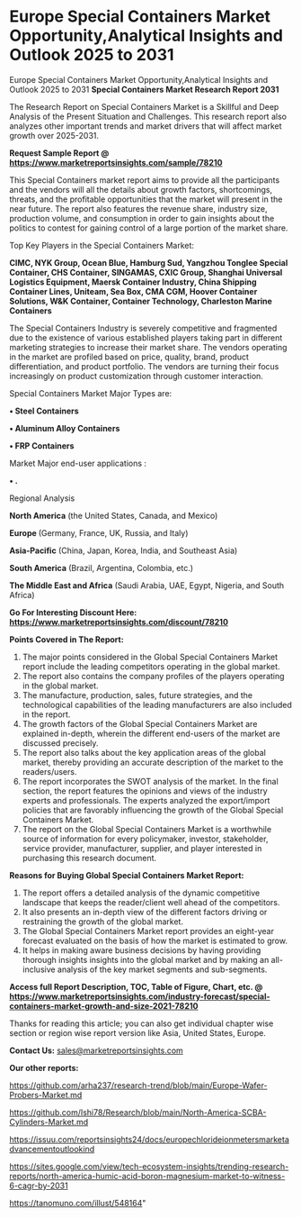 # Europe Special Containers Market Opportunity,Analytical Insights and Outlook 2025 to 2031
Europe Special Containers Market Opportunity,Analytical Insights and Outlook 2025 to 2031
<strong>Special Containers Market Research Report 2031</strong>

The Research Report on Special Containers Market is a Skillful and Deep Analysis of the Present Situation and Challenges. This research report also analyzes other important trends and market drivers that will affect market growth over 2025-2031.

<strong>Request Sample Report @ <a href=https://www.marketreportsinsights.com/sample/78210>https://www.marketreportsinsights.com/sample/78210</a></strong>

This Special Containers market report aims to provide all the participants and the vendors will all the details about growth factors, shortcomings, threats, and the profitable opportunities that the market will present in the near future. The report also features the revenue share, industry size, production volume, and consumption in order to gain insights about the politics to contest for gaining control of a large portion of the market share.

Top Key Players in the Special Containers Market:

<strong>CIMC, NYK Group, Ocean Blue, Hamburg Sud, Yangzhou Tonglee Special Container, CHS Container, SINGAMAS, CXIC Group, Shanghai Universal Logistics Equipment, Maersk Container Industry, China Shipping Container Lines, Uniteam, Sea Box, CMA CGM, Hoover Container Solutions, W&K Container, Container Technology, Charleston Marine Containers</strong>

The Special Containers Industry is severely competitive and fragmented due to the existence of various established players taking part in different marketing strategies to increase their market share. The vendors operating in the market are profiled based on price, quality, brand, product differentiation, and product portfolio. The vendors are turning their focus increasingly on product customization through customer interaction.

Special Containers Market Major Types are:

<strong>• Steel Containers

• Aluminum Alloy Containers

• FRP Containers</strong>

Market Major end-user applications :

<strong>• .</strong>

Regional Analysis

</u><strong><b>North America</b></strong> (the United States, Canada, and Mexico)

<strong><b>Europe </b></strong>(Germany, France, UK, Russia, and Italy)

<strong><b>Asia-Pacific</b></strong> (China, Japan, Korea, India, and Southeast Asia)

<strong><b>South America</b></strong> (Brazil, Argentina, Colombia, etc.)

<strong><b>The Middle East and Africa</b></strong> (Saudi Arabia, UAE, Egypt, Nigeria, and South Africa)

<strong>Go For Interesting Discount Here: <a href=https://www.marketreportsinsights.com/discount/78210>https://www.marketreportsinsights.com/discount/78210</a></strong>

<strong>Points Covered in The Report:</strong>
<ol>
  <li>The major points considered in the Global Special Containers Market report include the leading competitors operating in the global market.</li>
  <li>The report also contains the company profiles of the players operating in the global market.</li>
  <li>The manufacture, production, sales, future strategies, and the technological capabilities of the leading manufacturers are also included in the report.</li>
  <li>The growth factors of the Global Special Containers Market are explained in-depth, wherein the different end-users of the market are discussed precisely.</li>
  <li>The report also talks about the key application areas of the global market, thereby providing an accurate description of the market to the readers/users.</li>
  <li>The report incorporates the SWOT analysis of the market. In the final section, the report features the opinions and views of the industry experts and professionals. The experts analyzed the export/import policies that are favorably influencing the growth of the Global Special Containers Market.</li>
  <li>The report on the Global Special Containers Market is a worthwhile source of information for every policymaker, investor, stakeholder, service provider, manufacturer, supplier, and player interested in purchasing this research document.</li>
</ol>
<strong>Reasons for Buying Global Special Containers Market Report:</strong>

<ol>
  <li>The report offers a detailed analysis of the dynamic competitive landscape that keeps the reader/client well ahead of the competitors.</li>
  <li>It also presents an in-depth view of the different factors driving or restraining the growth of the global market.</li>
  <li>The Global Special Containers Market report provides an eight-year forecast evaluated on the basis of how the market is estimated to grow.</li>
  <li>It helps in making aware business decisions by having providing thorough insights insights into the global market and by making an all-inclusive analysis of the key market segments and sub-segments.</li>
</ol>
<strong>Access full Report Description, TOC, Table of Figure, Chart, etc. @ <a href=https://www.marketreportsinsights.com/industry-forecast/special-containers-market-growth-and-size-2021-78210>https://www.marketreportsinsights.com/industry-forecast/special-containers-market-growth-and-size-2021-78210</a></strong>


Thanks for reading this article; you can also get individual chapter wise section or region wise report version like Asia, United States, Europe.

<strong>Contact Us:</strong>
sales@marketreportsinsights.com

<strong>Our other reports:</strong>

<a href=https://github.com/arha237/research-trend/blob/main/Europe-Wafer-Probers-Market.md>https://github.com/arha237/research-trend/blob/main/Europe-Wafer-Probers-Market.md</a>

<a href=https://github.com/Ishi78/Research/blob/main/North-America-SCBA-Cylinders-Market.md>https://github.com/Ishi78/Research/blob/main/North-America-SCBA-Cylinders-Market.md</a>

<a href=https://issuu.com/reportsinsights24/docs/europechlorideionmetersmarketadvancementoutlookind>https://issuu.com/reportsinsights24/docs/europechlorideionmetersmarketadvancementoutlookind</a>

<a href=https://sites.google.com/view/tech-ecosystem-insights/trending-research-reports/north-america-humic-acid-boron-magnesium-market-to-witness-6-cagr-by-2031>https://sites.google.com/view/tech-ecosystem-insights/trending-research-reports/north-america-humic-acid-boron-magnesium-market-to-witness-6-cagr-by-2031</a>

<a href=https://tanomuno.com/illust/548164>https://tanomuno.com/illust/548164</a>"
